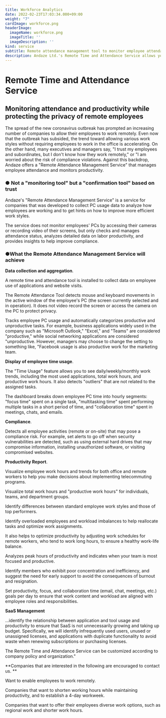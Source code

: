```yaml
---
title: Workforce Analytics
date: 2022-02-23T17:03:34.000+09:00
weight: "7"
cardImage: workforce.png
headerImage:
  imageName: workforce.png
  imageTitle: ''
  imageDescription: ''
kind: service
subtitle: Remote attendance management tool to monitor employee attendance and productivity
description: Andaze Ltd.'s Remote Time and Attendance Service allows you to monitor attendance and productivity while protecting the privacy of your remote employees. The service provides the ability to review and manage time and attendance status, analyze detailed data on labor productivity, and provide insights to help improve compliance.
---
```

# **Remote Time and Attendance Service**



## Monitoring attendance and productivity while protecting the privacy of remote employees

The spread of the new coronavirus outbreak has prompted an increasing number of companies to allow their employees to work remotely. Even now that the outbreak has subsided, the trend toward allowing various work styles without requiring employees to work in the office is accelerating. On the other hand, many executives and managers say, "I trust my employees and subordinates, but I don't know how they work remotely," or "I am worried about the risk of compliance violations. Against this backdrop, Andaze offers a "Remote Attendance Management Service" that manages employee attendance and monitors productivity.

### ● Not a "monitoring tool" but a "confirmation tool" based on trust

Andaze's "Remote Attendance Management Service" is a service for companies that was developed to collect PC usage data to analyze how employees are working and to get hints on how to improve more efficient work styles.

The service does not monitor employees' PCs by accessing their cameras or recording video of their screens, but only checks and manages attendance status, analyzes detailed data on labor productivity, and provides insights to help improve compliance.

### ●What the Remote Attendance Management Service will achieve

**Data collection and aggregation**.

A remote time and attendance tool is installed to collect data on employee use of applications and website visits.

The Remote Attendance Tool detects mouse and keyboard movements in the active window of the employee's PC (the screen currently selected and in operation). It does not video record the screen or access the camera on the PC to protect privacy.

Tracks employee PC usage and automatically categorizes productive and unproductive tasks. For example, business applications widely used in the company such as "Microsoft Outlook," "Excel," and "Teams" are considered "productive," while social networking applications are considered "unproductive. However, managers may choose to change the setting to something like, "Facebook usage is also productive work for the marketing team.

**Display of employee time usage**.

The "Time Usage" feature allows you to see daily/weekly/monthly work trends, including the most used applications, total work hours, and productive work hours. It also detects "outliers" that are not related to the assigned tasks.

The dashboard breaks down employee PC time into hourly segments: "focus time" spent on a single task, "multitasking time" spent performing multiple tasks in a short period of time, and "collaboration time" spent in meetings, chats, and emails.

**Compliance**.

Detects all employee activities (remote or on-site) that may pose a compliance risk. For example, set alerts to go off when security vulnerabilities are detected, such as using external hard drives that may compromise information, installing unauthorized software, or visiting compromised websites.

**Productivity Report**.

Visualize employee work hours and trends for both office and remote workers to help you make decisions about implementing telecommuting programs.

Visualize total work hours and "productive work hours" for individuals, teams, and department groups.

Identify differences between standard employee work styles and those of top performers.

Identify overloaded employees and workload imbalances to help reallocate tasks and optimize work assignments.

It also helps to optimize productivity by adjusting work schedules for remote workers, who tend to work long hours, to ensure a healthy work-life balance.

Analyzes peak hours of productivity and indicates when your team is most focused and productive.

Identify members who exhibit poor concentration and inefficiency, and suggest the need for early support to avoid the consequences of burnout and resignation.

Set productivity, focus, and collaboration time (email, chat, meetings, etc.) goals per day to ensure that work content and workload are aligned with employee roles and responsibilities.

**SaaS Management**

...identify the relationship between application and tool usage and productivity to ensure that SaaS is not unnecessarily growing and taking up budget. Specifically, we will identify infrequently used users, unused or unassigned licenses, and applications with duplicate functionality to avoid waste when renewing subscriptions or purchasing licenses.

The Remote Time and Attendance Service can be customized according to company policy and organization."



**Companies that are interested in the following are encouraged to contact us. **

Want to enable employees to work remotely.

Companies that want to shorten working hours while maintaining productivity, and to establish a 4-day workweek.

Companies that want to offer their employees diverse work options, such as regional work and shorter work hours.


